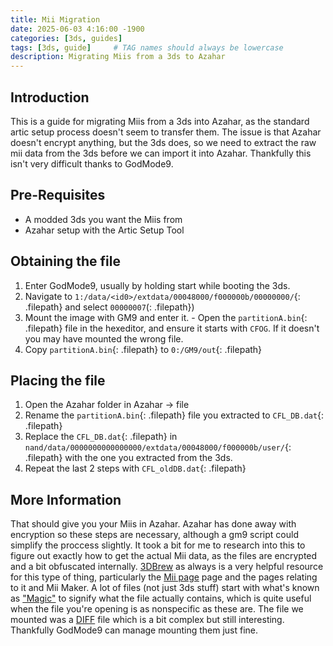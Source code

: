 ```yaml
---
title: Mii Migration
date: 2025-06-03 4:16:00 -1900
categories: [3ds, guides]
tags: [3ds, guide]     # TAG names should always be lowercase
description: Migrating Miis from a 3ds to Azahar
---
```


## Introduction

This is a guide for migrating Miis from a 3ds into Azahar, as the standard artic setup process doesn't seem to transfer them. The issue is that Azahar doesn't encrypt anything, but the 3ds does, so we need to extract the raw mii data from the 3ds before we can import it into Azahar. Thankfully this isn't very difficult thanks to GodMode9.

## Pre-Requisites

  - A modded 3ds you want the Miis from
  - Azahar setup with the Artic Setup Tool
 
## Obtaining the file

  1. Enter GodMode9, usually by holding start while booting the 3ds.
  2. Navigate to `1:/data/<id0>/extdata/00048000/f000000b/00000000/`{: .filepath} and select `00000007`(: .filepath})
  3. Mount the image with GM9 and enter it.
    - Open the `partitionA.bin`{: .filepath} file in the hexeditor, and ensure it starts with `CFOG`. If it doesn't you may have mounted the wrong file.
  4. Copy `partitionA.bin`{: .filepath} to `0:/GM9/out`{: .filepath}
  
## Placing the file
  1. Open the Azahar folder in Azahar -> file
  2. Rename the `partitionA.bin`{: .filepath} file you extracted to `CFL_DB.dat`{: .filepath}
  3. Replace the `CFL_DB.dat`{: .filepath} in `nand/data/0000000000000000/extdata/00048000/f000000b/user/`{: .filepath} with the one you extracted from the 3ds.
  4. Repeat the last 2 steps with `CFL_oldDB.dat`{: .filepath}

## More Information
That should give you your Miis in Azahar. Azahar has done away with encryption so these steps are necessary, although a gm9 script could simplify the proccess slightly. It took a bit for me to research into this to figure out exactly how to get the actual Mii data, as the files are encrypted and a bit obfuscated internally. [3DBrew](https://www.3dbrew.org) as always is a very helpful resource for this type of thing, particularly the [Mii page](https://www.3dbrew.org/wiki/Mii) page and the pages relating to it and Mii Maker. A lot of files (not just 3ds stuff) start with what's known as ["Magic"](https://en.wikipedia.org/wiki/List_of_file_signatures) to signify what the file actually contains, which is quite useful when the file you're opening is as nonspecific as these are. The file we mounted was a [DIFF](https://www.3dbrew.org/wiki/DISA_and_DIFF) file which is a bit complex but still interesting. Thankfully GodMode9 can manage mounting them just fine. 
